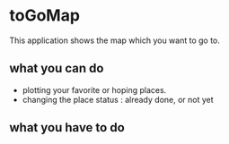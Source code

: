 # toGoMap
This application shows the map which you want to go to.

## what you can do

* plotting your favorite or hoping places.
* changing the place status : already done, or not yet

## what you have to do
